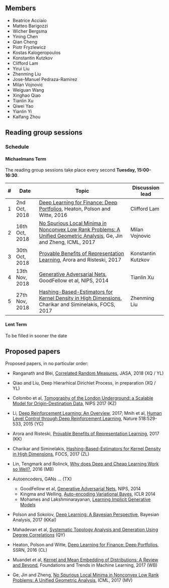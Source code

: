 ## Members

* Beatrice Acciaio
* Matteo Barigozzi
* Wicher Bergsma
* Yining Chen
* Qian Cheng
* Piotr Fryzlewicz
* Kostas Kalogeropoulos
* Konstantin Kutzkov
* Clifford Lam
* Yirui Liu
* Zhenming Liu
* Jose-Manuel Pedraza-Ramirez
* Milan Vojnovic
* Weiguan Wang
* Xinghao Qiao
* Tianlin Xu
* Qiwei Yao
* Yianlin Yi
* Kaifang Zhou


## Reading group sessions

### Schedule

#### Michaelmans Term

The reading group sessions take place every second **Tuesday, 15:00-16:30**.

| # | Date                      | Topic                                                             | Discussion lead |
|---|---------------------------|-------------------------------------------------------------------|-----------------|
| 1 | 2nd Oct, 2018         |  [Deep Learning for Finance: Deep Portfolios](https://papers.ssrn.com/sol3/papers.cfm?abstract_id=2838013), Heaton, Polson and Witte, 2016                                                | Clifford Lam    |
| 2 | 16th Oct, 2018        |  [No Spurious Local Minima in Nonconvex Low Rank Problems: A Unified Geometric Analysis](http://proceedings.mlr.press/v70/ge17a/ge17a-supp.pdf), Ge, Jin and Zheng, ICML, 2017                                                         | Milan Vojnovic |
| 3 | 30th Oct, 2018        |  [Provable Benefits of Representation Learning](https://arxiv.org/pdf/1706.04601.pdf), Arora and Risteski, 2017                                                                                  | Konstantin Kutzkov    |
| 4 | 13th Nov, 2018       |  [Generative Adversarial Nets](https://papers.nips.cc/paper/5423-generative-adversarial-nets.pdf), GoodFellow et al, NIPS, 2014                                                             | Tianlin Xu          |
| 5 | 27th Nov, 2018       |  [Hashing-Based-Estimators for Kernel Density in High Dimensions](http://ieee-focs.org/FOCS-2017-Papers/3464b032.pdf), Charikar and Siminelakis, FOCS, 2017                                                                | Zhenming Liu        |

#### Lent Term

To be filled in sooner the date

## Proposed papers

Proposed papers, in no particular order:

* Ranganath and Blei, [Correlated Random Measures](https://www.tandfonline.com/doi/full/10.1080/01621459.2016.1260468), JASA, 2018 (XQ / YL)

* Qiao and Liu, Deep Hierarhical Dirichlet Process, in preparation (XQ / YL)

* Colombo et al, [Tomography of the London Underground: a Scalable Model for Origin-Destination Data](https://papers.nips.cc/paper/6899-tomography-of-the-london-underground-a-scalable-model-for-origin-destination-data), NIPS 2017 (KZ)

* Li, [Deep Reinforcement Learning: An Overview](https://arxiv.org/pdf/1701.07274.pdf), 2017; Mnih et al, [Human Level Control through Deep Reinforcement Learning](https://www.nature.com/articles/nature14236), Nature 518:529-533, 2015 (YC)

* Arora and Risteski, [Provable Benefits of Representation Learning](https://arxiv.org/pdf/1706.04601.pdf), 2017 (KK)

* Charikar and Siminelakis, [Hashing-Based-Estimators for Kernel Density in High Dimensions](http://ieee-focs.org/FOCS-2017-Papers/3464b032.pdf), FOCS, 2017 (ZL)

* Lin, Tengmark and Rolinck, [
Why does Deep and Cheap Learning Work so Well?](https://arxiv.org/abs/1608.08225), 2016 (MB)

* Autoencoders, GANs ... (TX)
   * GoodFellow et al, [Generative Adversarial Nets](https://papers.nips.cc/paper/5423-generative-adversarial-nets.pdf), NIPS, 2014 
   * Kingma and Welling, [Auto-encoding Variational Bayes](https://arxiv.org/abs/1312.6114), ICLR 2014
   * Mohames and Lakshminarayanan, [Learning Implicit Generative Models](https://arxiv.org/abs/1610.03483)

* Polson and Sokolov, [Deep Learning: A Bayesian Perspective](https://projecteuclid.org/euclid.ba/1510801992), Bayesian Analysis, 2017 (KKal)

* Mahadevan et al, [Systematic Topology Analysis and Generation
Using Degree Correlations](http://www.sysnet.ucsd.edu/~pmahadevan/publications/degcor-sigcomm06.pdf) (QY)

* Heaton, Polson and Witte, [Deep Learning for Finance: Deep Portfolios](https://papers.ssrn.com/sol3/papers.cfm?abstract_id=2838013), SSRN, 2016 (CL)

* Muandet et al, [Kernel and Mean Embedding of Distributions: A Review and Beyond](https://arxiv.org/abs/1605.09522), Foundations and Trends in Machine Learning, 2017 (WB)

* Ge, Jin and Zheng, [No Spurious Local Minima in Nonconvex Low Rank Problems: A Unified Geometric Analysis](http://proceedings.mlr.press/v70/ge17a/ge17a-supp.pdf), ICML, 2017 (MV)


